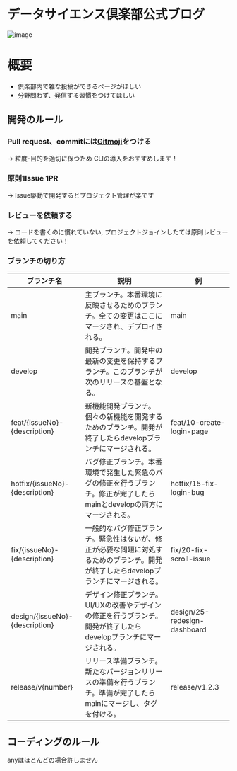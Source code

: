 # データサイエンス倶楽部公式ブログ
![image](https://github.com/ycu-engine/DSC-Blog/assets/104000239/312935e4-e4cc-4664-803f-1de545399557)

# 概要
- 倶楽部内で雑な投稿ができるページがほしい
- 分野問わず、発信する習慣をつけてほしい


## 開発のルール
### Pull request、commitには[Gitmoji](https://gitmoji.dev/)をつける
→ 粒度･目的を適切に保つため
CLIの導入をおすすめします！

### 原則1Issue 1PR
→ Issue駆動で開発するとプロジェクト管理が楽です

### レビューを依頼する
→ コードを書くのに慣れていない, プロジェクトジョインしたては原則レビューを依頼してください！

### ブランチの切り方
| ブランチ名 | 説明 | 例 |
| --- | --- | --- |
| main | 主ブランチ。本番環境に反映させるためのブランチ。全ての変更はここにマージされ、デプロイされる。 | main |
| develop | 開発ブランチ。開発中の最新の変更を保持するブランチ。このブランチが次のリリースの基盤となる。 | develop |
| feat/{issueNo}-{description} | 新機能開発ブランチ。個々の新機能を開発するためのブランチ。開発が終了したらdevelopブランチにマージされる。 | feat/10-create-login-page |
| hotfix/{issueNo}-{description} | バグ修正ブランチ。本番環境で発生した緊急のバグの修正を行うブランチ。修正が完了したらmainとdevelopの両方にマージされる。 | hotfix/15-fix-login-bug |
| fix/{issueNo}-{description} | 一般的なバグ修正ブランチ。緊急性はないが、修正が必要な問題に対処するためのブランチ。開発が終了したらdevelopブランチにマージされる。 | fix/20-fix-scroll-issue |
| design/{issueNo}-{description} | デザイン修正ブランチ。UI/UXの改善やデザインの修正を行うブランチ。開発が終了したらdevelopブランチにマージされる。 | design/25-redesign-dashboard |
| release/v{number} | リリース準備ブランチ。新たなバージョンリリースの準備を行うブランチ。準備が完了したらmainにマージし、タグを付ける。 | release/v1.2.3 |


## コーディングのルール
anyはほとんどの場合許しません
